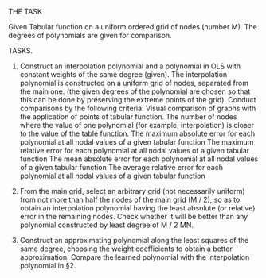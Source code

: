 THE TASK

Given
Tabular function on a uniform ordered grid of nodes (number M). The degrees of polynomials are given for comparison.

TASKS.
1. Construct an interpolation polynomial and a polynomial in OLS with constant weights of the same degree (given). The interpolation polynomial is constructed on a uniform grid of nodes, separated from the main one. (the given degrees of the polynomial are chosen so that this can be done by preserving the extreme points of the grid).
Conduct comparisons by the following criteria:
Visual comparison of graphs with the application of points of tabular function.
The number of nodes where the value of one polynomial (for example, interpolation) is closer to the value of the table function.
The maximum absolute error for each polynomial at all nodal values ​​of a given tabular function
The maximum relative error for each polynomial at all nodal values ​​of a given tabular function
The mean absolute error for each polynomial at all nodal values ​​of a given tabular function
The average relative error for each polynomial at all nodal values ​​of a given tabular function

2. From the main grid, select an arbitrary grid (not necessarily uniform) from not more than half the nodes of the main grid (M / 2), so as to obtain an interpolation polynomial having the least absolute (or relative) error in the remaining nodes. Check whether it will be better than any polynomial constructed by least degree of M / 2 MN.
 
3. Construct an approximating polynomial along the least squares of the same degree, choosing the weight coefficients to obtain a better approximation. Compare the learned polynomial with the interpolation polynomial in §2.
